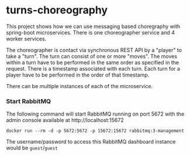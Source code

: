 # turns-choreography

This project shows how we can use messaging based choregraphy with spring-boot microservices. There is one choreographer service and 4 worker services. 

The choreographer is contact via synchronous REST API by a "player" to take a "turn". The turn can consist of one or more "moves". The moves within a turn have to be performed in the same order as specified in the request. There is a timestamp associated with each turn. Each turn for a player have to be performed in the order of that timestamp.

There can be multiple instances of each of the microservice.

### Start RabbitMQ

The following command will start RabbitMQ running on port 5672 with the admin console available at http://localhost:15672

```
docker run --rm -d -p 5672:5672 -p 15672:15672 rabbitmq:3-management
```

The username/password to access this RabbitMQ dashboard instance would be `guest`/`guest`


